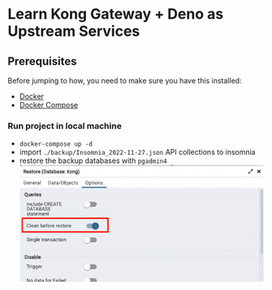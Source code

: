# Learn Kong Gateway + Deno as Upstream Services

## Prerequisites
Before jumping to how, you need to make sure you have this installed:
- [Docker](https://www.docker.com/get-started)
- [Docker Compose](https://docs.docker.com/compose/)

### Run project in local machine
- `docker-compose up -d`
- import `./backup/Insomnia_2022-11-27.json` API collections to insomnia
- restore the backup databases with `pgadmin4`
  ![test](./backup/pgadmin4-restore.png)